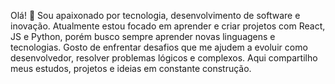Olá! 👋
Sou apaixonado por tecnologia, desenvolvimento de software e inovação.
Atualmente estou focado em aprender e criar projetos com React, JS e Python, porém busco sempre aprender novas linguagens e tecnologias.
Gosto de enfrentar desafios que me ajudem a evoluir como desenvolvedor, resolver problemas lógicos e complexos. 
Aqui compartilho meus estudos, projetos e ideias em constante construção.

